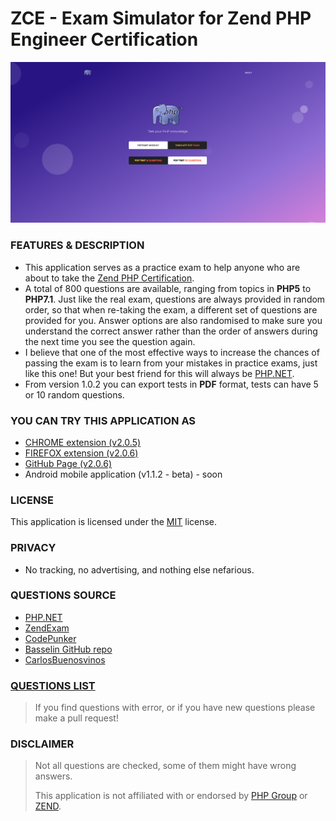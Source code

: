 # ZCE - Exam Simulator for Zend PHP Engineer Certification

![image info](./aplications/images/home.png)

### FEATURES & DESCRIPTION
* This application serves as a practice exam to help anyone who are about to take the <a title="Zend PHP Certification" href="http://www.zend.com/en/services/certification/php-certification">Zend PHP Certification</a>.
* A total of 800 questions are available, ranging from topics in <strong>PHP5</strong> to <strong>PHP7.1</strong>. Just like the real exam, questions are always provided in random order, so that when re-taking the exam, a different set of questions are provided for you. Answer options are also randomised to make sure you understand the correct answer rather than the order of answers during the next time you see the question again.
* I believe that one of the most effective ways to increase the chances of passing the exam is to learn from your mistakes in practice exams, just like this one! But your best friend for this will always be <a href="https://www.php.net/manual/en/" title="PHP.NET">PHP.NET</a>.
* From version 1.0.2 you can export tests in <strong>PDF</strong> format, tests can have 5 or 10 random questions.

### YOU CAN TRY THIS APPLICATION AS 

* [CHROME extension (v2.0.5)](https://chrome.google.com/webstore/detail/php-zend-certification-exam/kdjolhghoglghipajmbmlmldbpncimge)
* [FIREFOX extension (v2.0.6)](https://addons.mozilla.org/ro/firefox/addon/php-zend-certification-exam/)
* [GitHub Page (v2.0.6)](https://alceanicu.github.io/zce/)
* Android mobile application (v1.1.2 - beta) - soon

### LICENSE

This application is licensed under the [MIT](https://github.com/alceanicu/zce/blob/master/LICENSE.md) license.

### PRIVACY
* No tracking, no advertising, and nothing else nefarious.

### QUESTIONS SOURCE

* [PHP.NET](http://php.net/manual/en)
* [ZendExam](http://www.zendexam.com)
* [CodePunker](https://www.codepunker.com/learn/quizzes)
* [Basselin GitHub repo](https://github.com/basselin/php-certification-training)
* [CarlosBuenosvinos](https://fr.slideshare.net/carlosbuenosvinos/zend-php-53-demo-certification-test)

### [QUESTIONS LIST](questions/readme.md)

> If you find questions with error, or if you have new questions please make a pull request!

### DISCLAIMER

> Not all questions are checked, some of them might have wrong answers.
>
> This application is not affiliated with or endorsed by [PHP Group](https://www.php.net/) or [ZEND](https://www.zend.com/en).
